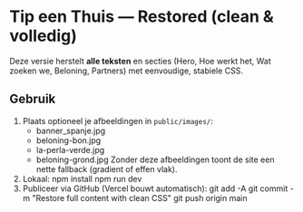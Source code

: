 # Tip een Thuis — Restored (clean & volledig)
Deze versie herstelt **alle teksten** en secties (Hero, Hoe werkt het, Wat zoeken we, Beloning, Partners) met eenvoudige, stabiele CSS.

## Gebruik
1) Plaats optioneel je afbeeldingen in `public/images/`:
   - banner_spanje.jpg
   - beloning-bon.jpg
   - la-perla-verde.jpg
   - beloning-grond.jpg
   Zonder deze afbeeldingen toont de site een nette fallback (gradient of effen vlak).
2) Lokaal:
   npm install
   npm run dev
3) Publiceer via GitHub (Vercel bouwt automatisch):
   git add -A
   git commit -m "Restore full content with clean CSS"
   git push origin main
